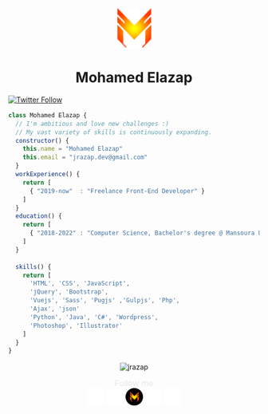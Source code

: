 <div align="center">
  <a href="http://jrazap.com/">
    <img src="./logo.png" height="80px" width="80px">
  </a>
</div>
<div align="center">
  <h1>Mohamed Elazap</h1>
</div>
<a href="https://twitter.com/jrazap1" target="blank"><img alt="Twitter Follow" src="https://img.shields.io/twitter/follow/jrazap1?logo=twitter&color=yellow&label=%40jrazap1&logoColor=yellow&style=flat-square"></a>

```javascript
class Mohamed Elazap {
  // I'm ambitious and love new challenges :)
  // My vast variety of skills is continuously expanding.
  constructor() {
    this.name = "Mohamed Elazap"
    this.email = "jrazap.dev@gmail.com"
  }
  workExperience() {
    return [
      { "2019-now"  : "Freelance Front-End Developer" }
    ]      
  }
  education() {
    return [
      { "2018-2022" : "Computer Science, Bachelor's degree @ Mansoura University" }
    ]
  }
  
  skills() {
    return [ 
      'HTML', 'CSS', 'JavaScript',
      'jQuery', 'Bootstrap',
      'Vuejs', 'Sass', 'Pugjs' ,'Gulpjs', 'Php', 
      'Ajax', 'json'
      'Python', 'Java', 'C#', 'Wordpress',
      'Photoshop', 'Illustrator'
    ]
  }
}
```

<p align="center"><img  align="center" src="https://github-readme-stats.vercel.app/api?username=jrazap&show_icons=true&locale=en&theme=vision-friendly-dark" alt="jrazap" /></p>
<div align="center">
  <span align="center"><h3 style="margin: 0px auto;font-weight: 300;color: #e1e1e1;">Follow me</h3></span>
  <span><a href="https://www.fb.com/jrazap1"><img src="./fb.png" alt="" height="35px" width="35px"></a></span>
  <span><a href="https://www.instagram.com/jrazap/"><img src="./instagram.png" alt="" height="35px" width="35px"></a></span>
  <span><a href="http://jrazap.com/"><img src="./logo02.png" alt="" height="35px" width="35px"></a></span>
  <span><a href="https://www.linkedin.com/in/jrazap/"><img src="./linkedin.png" alt="" height="35px" width="35px"></a></span>
  <span><a href="https://twitter.com/jrazap1"><img src="./twitter.png" alt="" height="35px" width="35px"></a></span>
</div>
